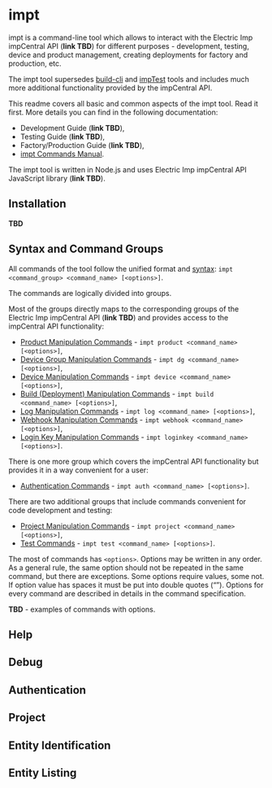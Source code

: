# impt

impt is a command-line tool which allows to interact with the Electric Imp impCentral API (**link TBD**) for different purposes - development, testing, device and product management, creating deployments for factory and production, etc.

The impt tool supersedes [build-cli](https://github.com/electricimp/build-cli) and [impTest](https://github.com/electricimp/impTest) tools and includes much more additional functionality provided by the impCentral API.

This readme covers all basic and common aspects of the impt tool. Read it first. More details you can find in the following documentation:
- Development Guide (**link TBD**),
- Testing Guide (**link TBD**),
- Factory/Production Guide (**link TBD**),
- [impt Commands Manual](./CommandsManual.md).

The impt tool is written in Node.js and uses Electric Imp impCentral API JavaScript library (**link TBD**).

## Installation

**TBD**

## Syntax and Command Groups

All commands of the tool follow the unified format and [syntax](./CommandsManual.md#command-syntax): `impt <command_group> <command_name> [<options>]`.

The commands are logically divided into groups.

Most of the groups directly maps to the corresponding groups of the Electric Imp impCentral API (**link TBD**) and provides access to the impCentral API functionality:
- [Product Manipulation Commands](./CommandsManual.md#product-manipulation-commands) - `impt product <command_name> [<options>]`,
- [Device Group Manipulation Commands](./CommandsManual.md#device-group-manipulation-commands) - `impt dg <command_name> [<options>]`,
- [Device Manipulation Commands](./CommandsManual.md#device-manipulation-commands) - `impt device <command_name> [<options>]`,
- [Build (Deployment) Manipulation Commands](./CommandsManual.md#build-manipulation-commands) - `impt build <command_name> [<options>]`,
- [Log Manipulation Commands](./CommandsManual.md#log-manipulation-commands) - `impt log <command_name> [<options>]`,
- [Webhook Manipulation Commands](./CommandsManual.md#webhook-manipulation-commands) - `impt webhook <command_name> [<options>]`,
- [Login Key Manipulation Commands](./CommandsManual.md#login-key-manipulation-commands) - `impt loginkey <command_name> [<options>]`.

There is one more group which covers the impCentral API functionality but provides it in a way convenient for a user:
- [Authentication Commands](./CommandsManual.md#authentication-commands) - `impt auth <command_name> [<options>]`.

There are two additional groups that include commands convenient for code development and testing:
- [Project Manipulation Commands](./CommandsManual.md#project-manipulation-commands) - `impt project <command_name> [<options>]`,
- [Test Commands](./CommandsManual.md#test-commands) - `impt test <command_name> [<options>]`.

The most of commands has `<options>`. Options may be written in any order. As a general rule, the same option should not be repeated in the same command, but there are exceptions. Some options require values, some not. If option value has spaces it must be put into double quotes (“”). Options for every command are described in details in the command specification.

**TBD** - examples of commands with options.

## Help

## Debug

## Authentication

## Project

## Entity Identification

## Entity Listing



